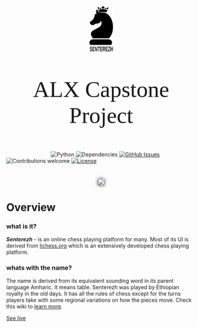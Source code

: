 <link href="https://fonts.googleapis.com/css2?family=Poiret+One&display=swap" rel="stylesheet">
<p align="center"><img width=12.5% src="./readme_content/logo1.svg"></p>
<p align="center" style="font-family: 'Poiret One'; font-size: 60px">ALX Capstone Project</p>

&nbsp;&nbsp;&nbsp;&nbsp;&nbsp;&nbsp;&nbsp;&nbsp;&nbsp;&nbsp;&nbsp;&nbsp;&nbsp;&nbsp;&nbsp;&nbsp;&nbsp;&nbsp;&nbsp;&nbsp;&nbsp;&nbsp;&nbsp;&nbsp;&nbsp;&nbsp;&nbsp;&nbsp;&nbsp;
![Python](https://img.shields.io/badge/python-v3.6+-blue.svg)
![Dependencies](https://img.shields.io/badge/dependencies-up%20to%20date-brightgreen.svg)
[![GitHub Issues](https://img.shields.io/github/issues/bisrat-aregawi/senterezh)](https://github.com/bisrat-aregawi/senterezh/issues)
![Contributions welcome](https://img.shields.io/badge/contributions-welcome-orange.svg)
[![License](https://img.shields.io/badge/license-MIT-blue.svg)](https://opensource.org/licenses/MIT)
#

<p align="center"><img width="30%" style="box-shadow: 0px 0px 10px;" src="https://upload.wikimedia.org/wikipedia/commons/0/0e/Ethiopian_nobles_chess.jpg"></p>

#

# Overview
### what is it?
***Senterezh*** - is an online chess playing platform for many. Most of its UI is derived from [lichess.org](https://www.lichess.org) which is an extensively developed chess playing platform.
### whats with the name?
The name is derived from its equivalent sounding word in its parent language Amharic. It means table. Senterezh was played by Ethiopian royalty in the old days. It has all the rules of chess except for the turns players take with some regional variations on how the pieces move. Check this wiki to [learn more](https://en.wikipedia.org/wiki/Senterej).

<a href="http://senterezh.bakxy.tech" target="_blank">See live</a>
